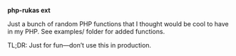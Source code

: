 **php-rukas ext**

Just a bunch of random PHP functions that I thought would be cool to have in my PHP.
See examples/ folder for added functions.

TL;DR: Just for fun—don’t use this in production.